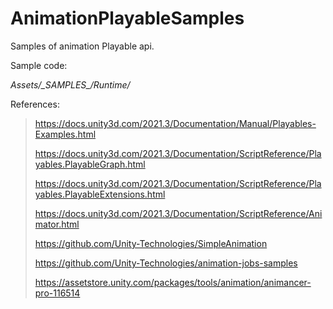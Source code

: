# AnimationPlayableSamples
Samples of animation Playable api.

Sample code:

*Assets/\_SAMPLES\_/Runtime/*

References:

> https://docs.unity3d.com/2021.3/Documentation/Manual/Playables-Examples.html 
> 
> https://docs.unity3d.com/2021.3/Documentation/ScriptReference/Playables.PlayableGraph.html 
> 
> https://docs.unity3d.com/2021.3/Documentation/ScriptReference/Playables.PlayableExtensions.html 
> 
> https://docs.unity3d.com/2021.3/Documentation/ScriptReference/Animator.html 
> 
> https://github.com/Unity-Technologies/SimpleAnimation 
> 
> https://github.com/Unity-Technologies/animation-jobs-samples 
> 
> https://assetstore.unity.com/packages/tools/animation/animancer-pro-116514 
